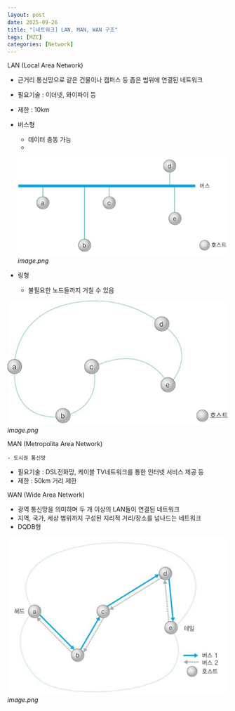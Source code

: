 ```yaml
---
layout: post
date: 2025-09-26
title: "[네트워크] LAN, MAN, WAN 구조"
tags: [MZC]
categories: [Network]
---
```


LAN (Local Area Network)

- 근거리 통신망으로 같은 건물이나 캠퍼스 등 좁은 범위에 연결된 네트워크
- 필요기술 : 이더넷, 와이파이 등
- 제한 : 10km
- 버스형
	- 데이터 충동 가능
	- 

	![0](/assets/img/2025-09-26-[네트워크]-LAN,-MAN,-WAN-구조.md/0.png)_image.png_

- 링형
	- 불필요한 노드들까지 거칠 수 있음

![1](/assets/img/2025-09-26-[네트워크]-LAN,-MAN,-WAN-구조.md/1.png)_image.png_


MAN (Metropolita Area Network)

	- 도시권 통신망
- 필요기술 : DSL전화망, 케이블 TV네트워크를 통한 인터넷 서비스 제공 등
- 제한 : 50km 거리 제한

WAN (Wide Area Network)

- 광역 통신망을 의미하며 두 개 이상의 LAN들이 연결된 네트워크
- 지역, 국가, 세상 범위까지 구성된 지리적 거리/장소를 넘나드는 네트워크
- DQDB형

![2](/assets/img/2025-09-26-[네트워크]-LAN,-MAN,-WAN-구조.md/2.png)_image.png_

